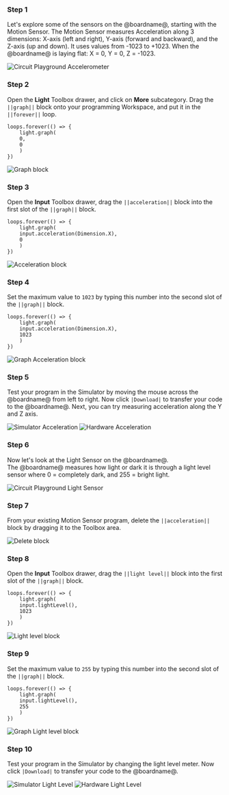 ### Step 1

Let's explore some of the sensors on the @boardname@, starting with the Motion Sensor. 
The Motion Sensor measures Acceleration along 3 dimensions: X-axis (left and right), Y-axis (forward and backward), and the Z-axis (up and down).
It uses values from -1023 to +1023.  When the @boardname@ is laying flat: X = 0, Y = 0, Z = -1023.

![Circuit Playground Accelerometer](/BoardAccelerometer.png)

### Step 2

Open the **Light** Toolbox drawer, and click on **More** subcategory.  Drag the ``||graph||`` block onto your programming Workspace, and put it in the ``||forever||`` loop.

```blocks
loops.forever(() => {
    light.graph(
    0,
    0
    )
})
```
![Graph block](/graphblock.gif)

### Step 3

Open the **Input** Toolbox drawer, drag the ``||acceleration||`` block into the first slot of the ``||graph||`` block. 

```blocks
loops.forever(() => {
    light.graph(
    input.acceleration(Dimension.X),
    0
    )
})
```
![Acceleration block](/accelerationblock.gif)

### Step 4

Set the maximum value to ``1023`` by typing this number into the second slot of the ``||graph||`` block.

```blocks
loops.forever(() => {
    light.graph(
    input.acceleration(Dimension.X),
    1023
    )
})
```
![Graph Acceleration block](/graph-acceleration.png)

### Step 5

Test your program in the Simulator by moving the mouse across the @boardname@ from left to right. Now click ``|Download|`` to transfer your code to the @boardname@.  Next, you can try measuring acceleration along the Y and Z axis.

![Simulator Acceleration](/SimulatorAcceleration.gif)
![Hardware Acceleration](/HardwareAcceleration.gif)

### Step 6

Now let's look at the Light Sensor on the @boardname@.  
The @boardname@ measures how light or dark it is through a light level sensor where 0 = completely dark, and 255 = bright light.

![Circuit Playground Light Sensor](/BoardLightSensor.png)

### Step 7

From your existing Motion Sensor program, delete the ``||acceleration||`` block by dragging it to the Toolbox area.

![Delete block](/deleteacceleration.gif)

### Step 8

Open the **Input** Toolbox drawer, drag the ``||light level||`` block into the first slot of the ``||graph||`` block. 

```blocks
loops.forever(() => {
    light.graph(
    input.lightLevel(),
    1023
    )
})
```
![Light level block](/lightlevelblock.gif)

### Step 9

Set the maximum value to ``255`` by typing this number into the second slot of the ``||graph||`` block.

```blocks
loops.forever(() => {
    light.graph(
    input.lightLevel(),
    255
    )
})
```
![Graph Light level block](/graph-lightlevel.png)

### Step 10

Test your program in the Simulator by changing the light level meter. Now click ``|Download|`` to transfer your code to the @boardname@.

![Simulator Light Level](/SimulatorLightLevel.gif)
![Hardware Light Level](/HardwareLightLevel.gif)
